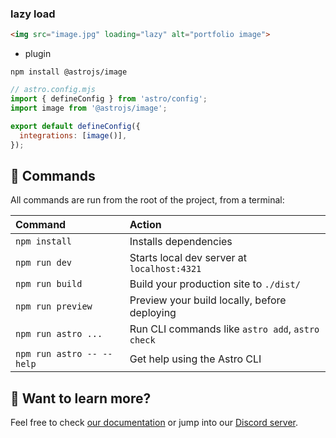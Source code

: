 ### lazy load
```html
<img src="image.jpg" loading="lazy" alt="portfolio image">
```

- plugin

```
npm install @astrojs/image
```

```js
// astro.config.mjs
import { defineConfig } from 'astro/config';
import image from '@astrojs/image';

export default defineConfig({
  integrations: [image()],
});
```

## 🧞 Commands

All commands are run from the root of the project, from a terminal:

| Command                   | Action                                           |
| :------------------------ | :----------------------------------------------- |
| `npm install`             | Installs dependencies                            |
| `npm run dev`             | Starts local dev server at `localhost:4321`      |
| `npm run build`           | Build your production site to `./dist/`          |
| `npm run preview`         | Preview your build locally, before deploying     |
| `npm run astro ...`       | Run CLI commands like `astro add`, `astro check` |
| `npm run astro -- --help` | Get help using the Astro CLI                     |

## 👀 Want to learn more?

Feel free to check [our documentation](https://docs.astro.build) or jump into our [Discord server](https://astro.build/chat).
